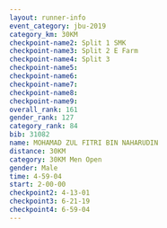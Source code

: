 ```yaml
---
layout: runner-info 
event_category: jbu-2019 
category_km: 30KM 
checkpoint-name2: Split 1 SMK 
checkpoint-name3: Split 2 E Farm 
checkpoint-name4: Split 3 
checkpoint-name5: 
checkpoint-name6: 
checkpoint-name7: 
checkpoint-name8: 
checkpoint-name9: 
overall_rank: 161
gender_rank: 127
category_rank: 84
bib: 31082
name: MOHAMAD ZUL FITRI BIN NAHARUDIN
distance: 30KM
category: 30KM Men Open
gender: Male
time: 4-59-04
start: 2-00-00
checkpoint2: 4-13-01
checkpoint3: 6-21-19
checkpoint4: 6-59-04
---
```

